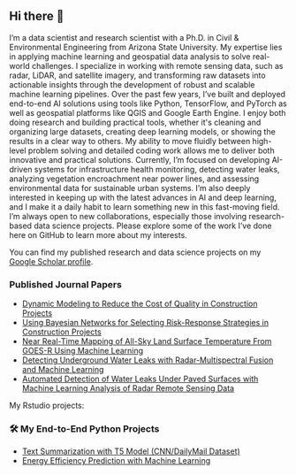 ## Hi there 👋
I’m a data scientist and research scientist with a Ph.D. in Civil & Environmental Engineering from Arizona State University. My expertise lies in applying machine learning and geospatial data analysis to solve real-world challenges. I specialize in working with remote sensing data, such as radar, LiDAR, and satellite imagery, and transforming raw datasets into actionable insights through the development of robust and scalable machine learning pipelines. Over the past few years, I’ve built and deployed end-to-end AI solutions using tools like Python, TensorFlow, and PyTorch as well as geospatial platforms like QGIS and Google Earth Engine. I enjoy both doing research and building practical tools, whether it's cleaning and organizing large datasets, creating deep learning models, or showing the results in a clear way to others. My ability to move fluidly between high-level problem solving and detailed coding work allows me to deliver both innovative and practical solutions. Currently, I’m focused on developing AI-driven systems for infrastructure health monitoring, detecting water leaks, analyzing vegetation encroachment near power lines, and assessing environmental data for sustainable urban systems. I’m also deeply interested in keeping up with the latest advances in AI and deep learning, and I make it a daily habit to learn something new in this fast-moving field. I’m always open to new collaborations, especially those involving research-based data science projects. Please explore some of the work I’ve done here on GitHub to learn more about my interests.

You can find my published research and data science projects on my [Google Scholar profile](https://scholar.google.com/citations?user=tIBmNbsAAAAJ&hl=en&oi=ao).

### Published Journal Papers

- [Dynamic Modeling to Reduce the Cost of Quality in Construction Projects](https://www.tandfonline.com/doi/abs/10.1080/15623599.2020.1845425)  
- [Using Bayesian Networks for Selecting Risk-Response Strategies in Construction Projects](https://ascelibrary.org/doi/abs/10.1061/(ASCE)CO.1943-7862.0002310?casa_token=aTP2RoxRq3UAAAAA:8GEpsJJ4hf_uF1XEnChFN3ROB9nBQUM_FjH_PaksaOeTYhKwOHY_QqtLXD0oJ7vnfiAzprLo0g)  
- [Near Real-Time Mapping of All-Sky Land Surface Temperature From GOES-R Using Machine Learning](https://agupubs.onlinelibrary.wiley.com/doi/full/10.1029/2024JH000464)  
- [Detecting Underground Water Leaks with Radar-Multispectral Fusion and Machine Learning](https://www.sciencedirect.com/science/article/pii/S2352938525001478?casa_token=sE7F2caG9Y0AAAAA:OmNn92NA5aJIJZEgAXFi-Kj1WSEzDyidi9MirRHR7VlTsTCKz-kY2BYmzZM163FA-5z_v97YoQ)  
- [Automated Detection of Water Leaks Under Paved Surfaces with Machine Learning Analysis of Radar Remote Sensing Data](https://papers.ssrn.com/sol3/papers.cfm?abstract_id=5044126)

My Rstudio projects:

### 🛠️ My End-to-End Python Projects

- [Text Summarization with T5 Model (CNN/DailyMail Dataset)](https://github.com/sarabi5/Text-Summarization-T5-Model-CNN-DailyMail-Dataset)  
- [Energy Efficiency Prediction with Machine Learning](https://github.com/sarabi5/Energy-Efficiency-Prediction-with-Machine-Learning)

